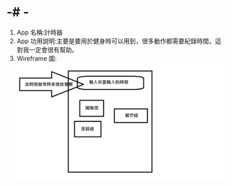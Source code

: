 # -# -
1. App 名稱:計時器
2. App 功用說明:主要是要用於健身時可以用到，很多動作都需要紀錄時間，這對我一定會很有幫助。
3. Wireframe 圖:
![image](https://github.com/coco1213/-/blob/master/%E6%9C%AA%E5%91%BD%E5%90%8D.png)
